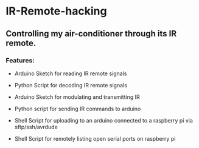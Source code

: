 # IR-Remote-hacking
## Controlling my air-conditioner through its IR remote.

### Features:

  * Arduino Sketch for reading IR remote signals
  
  * Python Script for decoding IR remote signals
  
  
  * Arduino Sketch for modulating and transmitting IR
  
  * Python script for sending IR commands to arduino
  
  
  * Shell Script for uploading to an arduino connected to a raspberry pi via sftp/ssh/avrdude
  
  * Shell Script for remotely listing open serial ports on raspberry pi
